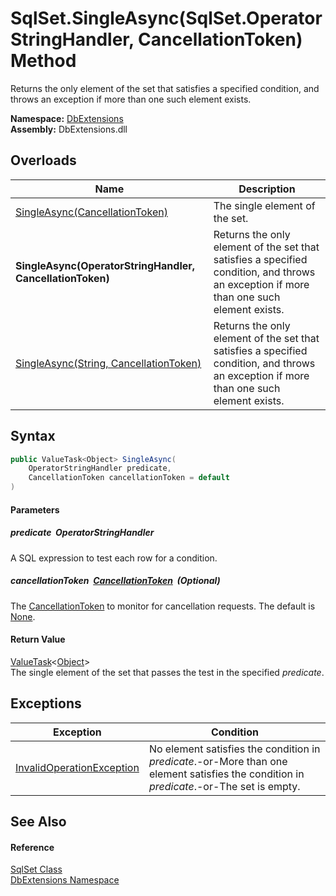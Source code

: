 SqlSet.SingleAsync(SqlSet.OperatorStringHandler, CancellationToken) Method
==========================================================================
Returns the only element of the set that satisfies a specified condition, and throws an exception if more than one such element exists.
  
**Namespace:** [DbExtensions][1]  
**Assembly:** DbExtensions.dll

Overloads
---------

| Name                                                      | Description                                                                                                                             |
| --------------------------------------------------------- | --------------------------------------------------------------------------------------------------------------------------------------- |
| [SingleAsync(CancellationToken)][2]                       | The single element of the set.                                                                                                          |
| **SingleAsync(OperatorStringHandler, CancellationToken)** | Returns the only element of the set that satisfies a specified condition, and throws an exception if more than one such element exists. |
| [SingleAsync(String, CancellationToken)][3]               | Returns the only element of the set that satisfies a specified condition, and throws an exception if more than one such element exists. |


Syntax
------

```csharp
public ValueTask<Object> SingleAsync(
	OperatorStringHandler predicate,
	CancellationToken cancellationToken = default
)
```

#### Parameters

##### *predicate*  OperatorStringHandler
A SQL expression to test each row for a condition.

##### *cancellationToken*  [CancellationToken][4]  (Optional)
The [CancellationToken][4] to monitor for cancellation requests. The default is [None][5].

#### Return Value
[ValueTask][6]&lt;[Object][7]>  
The single element of the set that passes the test in the specified *predicate*.

Exceptions
----------

| Exception                      | Condition                                                                                                                                |
| ------------------------------ | ---------------------------------------------------------------------------------------------------------------------------------------- |
| [InvalidOperationException][8] | No element satisfies the condition in *predicate*.-or-More than one element satisfies the condition in *predicate*.-or-The set is empty. |


See Also
--------

#### Reference
[SqlSet Class][9]  
[DbExtensions Namespace][1]  

[1]: ../README.md
[2]: SingleAsync_2.md
[3]: SingleAsync_1.md
[4]: https://learn.microsoft.com/dotnet/api/system.threading.cancellationtoken
[5]: https://learn.microsoft.com/dotnet/api/system.threading.cancellationtoken.none
[6]: https://learn.microsoft.com/dotnet/api/system.threading.tasks.valuetask-1
[7]: https://learn.microsoft.com/dotnet/api/system.object
[8]: https://learn.microsoft.com/dotnet/api/system.invalidoperationexception
[9]: README.md